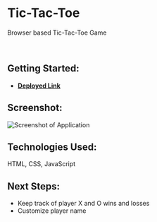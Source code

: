 # Tic-Tac-Toe
<p>Browser based Tic-Tac-Toe Game</p><br> 

## Getting Started: 
- **[Deployed Link](https://ttt.crawfordwebdev.com/)**

## Screenshot: 
<img src="https://portfolio.crawfordwebdev.com/assets/images/ttt-weekend.png" alt="Screenshot of Application">

## Technologies Used: 
HTML, CSS, JavaScript<br>

## Next Steps:
- Keep track of player X and O wins and losses
- Customize player name
